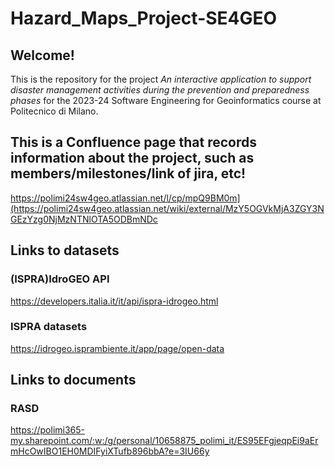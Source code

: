# Hazard_Maps_Project-SE4GEO


## Welcome!
This is the repository for the project _An interactive application to support disaster management activities during the
prevention and preparedness phases_ for the 2023-24 Software Engineering for Geoinformatics course at Politecnico di Milano.

## This is a Confluence page that records information about the project, such as members/milestones/link of jira, etc!
https://polimi24sw4geo.atlassian.net/l/cp/mpQ9BM0m](https://polimi24sw4geo.atlassian.net/wiki/external/MzY5OGVkMjA3ZGY3NGEzYzg0NjMzNTNlOTA5ODBmNDc

## Links to datasets
###  (ISPRA)IdroGEO API
https://developers.italia.it/it/api/ispra-idrogeo.html
### ISPRA datasets
https://idrogeo.isprambiente.it/app/page/open-data



## Links to documents
### RASD
https://polimi365-my.sharepoint.com/:w:/g/personal/10658875_polimi_it/ES95EFgjeqpEi9aErmHcOwIBO1EH0MDIFyiXTufb896bbA?e=3IU66y
